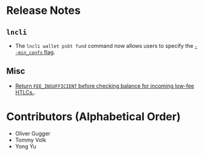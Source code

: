 # Release Notes

## `lncli`

- The `lncli wallet psbt fund` command now allows users to specify the
  [`--min_confs` flag](https://github.com/lightningnetwork/lnd/pull/7510).

## Misc

* [Return `FEE_INSUFFICIENT` before checking balance for incoming low-fee
  HTLCs.](https://github.com/lightningnetwork/lnd/pull/7490).

# Contributors (Alphabetical Order)

* Oliver Gugger
* Tommy Volk
* Yong Yu
